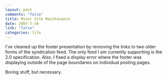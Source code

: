 ```yaml
--- 
layout: post
comments: "false"
title: Minor Site Maintenance
date: 2007-7-30
link: "false"
categories: life
---
```

I've cleaned up the footer presentation by removing the links to two older forms of the syndication feed.  The only feed I am currently supporting is the 2.0 specification.  Also, I fixed a display error where the footer was displaying outside of the page boundaries on individual posting pages.

Boring stuff, but necessary.
